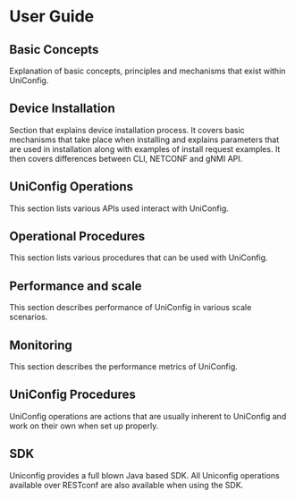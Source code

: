 # User Guide

## Basic Concepts

Explanation of basic concepts, principles and mechanisms that exist
within UniConfig.

## Device Installation

Section that explains device installation process. It covers basic
mechanisms that take place when installing and explains parameters that
are used in installation along with examples of install request
examples. It then covers differences between CLI, NETCONF and gNMI API.

## UniConfig Operations

This section lists various APIs used interact with UniConfig.

## Operational Procedures

This section lists various procedures that can be used with UniConfig.

## Performance and scale

This section describes performance of UniConfig in various scale scenarios.

## Monitoring

This section describes the performance metrics of UniConfig.

## UniConfig Procedures

UniConfig operations are actions that are usually inherent to UniConfig
and work on their own when set up properly.

## SDK

Uniconfig provides a full blown Java based SDK. All Uniconfig operations
available over RESTconf are also available when using the SDK.
